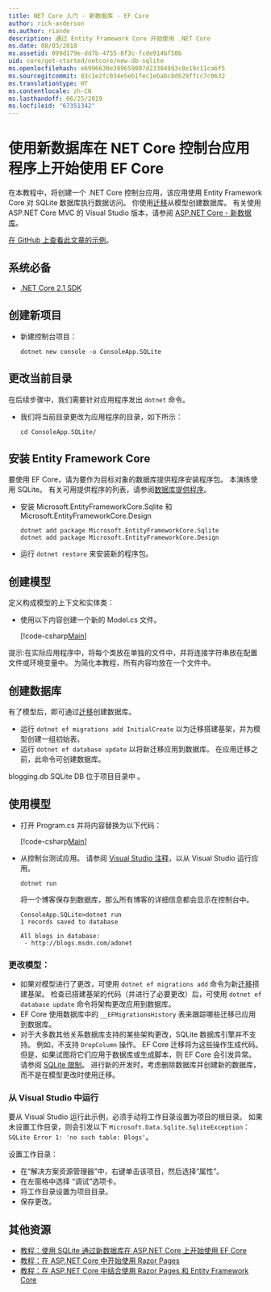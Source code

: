 ```yaml
---
title: NET Core 入门 - 新数据库 - EF Core
author: rick-anderson
ms.author: riande
description: 通过 Entity Framework Core 开始使用 .NET Core
ms.date: 08/03/2018
ms.assetid: 099d179e-dd7b-4755-8f3c-fcde914bf50b
uid: core/get-started/netcore/new-db-sqlite
ms.openlocfilehash: e6996630e399659807d23304993c8e19c11ca6f5
ms.sourcegitcommit: 83c1e2fc034e5eb1fec1ebabc8d629ffcc7c0632
ms.translationtype: HT
ms.contentlocale: zh-CN
ms.lasthandoff: 06/25/2019
ms.locfileid: "67351342"
---
```

# <a name="getting-started-with-ef-core-on-net-core-console-app-with-a-new-database"></a>使用新数据库在 NET Core 控制台应用程序上开始使用 EF Core

在本教程中，将创建一个 .NET Core 控制台应用，该应用使用 Entity Framework Core 对 SQLite 数据库执行数据访问。 你使用[迁移](xref:core/managing-schemas/migrations/index)从模型创建数据库。 有关使用 ASP.NET Core MVC 的 Visual Studio 版本，请参阅 [ASP.NET Core - 新数据库](xref:core/get-started/aspnetcore/new-db)。

[在 GitHub 上查看此文章的示例](https://github.com/aspnet/EntityFramework.Docs/tree/master/samples/core/GetStarted/NetCore/ConsoleApp.SQLite)。

## <a name="prerequisites"></a>系统必备

* [.NET Core 2.1 SDK](https://www.microsoft.com/net/core)

## <a name="create-a-new-project"></a>创建新项目

* 新建控制台项目：

  ``` Console
  dotnet new console -o ConsoleApp.SQLite
  ```
## <a name="change-the-current-directory"></a>更改当前目录

在后续步骤中，我们需要针对应用程序发出 `dotnet` 命令。

* 我们将当前目录更改为应用程序的目录，如下所示：

  ``` Console
  cd ConsoleApp.SQLite/
  ```
## <a name="install-entity-framework-core"></a>安装 Entity Framework Core

要使用 EF Core，请为要作为目标对象的数据库提供程序安装程序包。 本演练使用 SQLite。 有关可用提供程序的列表，请参阅[数据库提供程序](../../providers/index.md)。

* 安装 Microsoft.EntityFrameworkCore.Sqlite 和 Microsoft.EntityFrameworkCore.Design

  ```Console
  dotnet add package Microsoft.EntityFrameworkCore.Sqlite
  dotnet add package Microsoft.EntityFrameworkCore.Design
  ```

* 运行 `dotnet restore` 来安装新的程序包。

## <a name="create-the-model"></a>创建模型

定义构成模型的上下文和实体类：

* 使用以下内容创建一个新的 Model.cs  文件。

  [!code-csharp[Main](../../../../samples/core/GetStarted/NetCore/ConsoleApp.SQLite/Model.cs)]

提示:在实际应用程序中，将每个类放在单独的文件中，并将连接字符串放在配置文件或环境变量中。 为简化本教程，所有内容均放在一个文件中。

## <a name="create-the-database"></a>创建数据库

有了模型后，即可通过[迁移](xref:core/managing-schemas/migrations/index)创建数据库。

* 运行 `dotnet ef migrations add InitialCreate` 以为迁移搭建基架，并为模型创建一组初始表。
* 运行 `dotnet ef database update` 以将新迁移应用到数据库。 在应用迁移之前，此命令可创建数据库。

blogging.db SQLite DB 位于项目目录中  。

## <a name="use-the-model"></a>使用模型

* 打开 Program.cs  并将内容替换为以下代码：

  [!code-csharp[Main](../../../../samples/core/GetStarted/NetCore/ConsoleApp.SQLite/Program.cs)]

* 从控制台测试应用。 请参阅 [Visual Studio 注释](#vs)，以从 Visual Studio 运行应用。

  `dotnet run`

  将一个博客保存到数据库，那么所有博客的详细信息都会显示在控制台中。

  ```Console
  ConsoleApp.SQLite>dotnet run
  1 records saved to database

  All blogs in database:
   - http://blogs.msdn.com/adonet
  ```

### <a name="changing-the-model"></a>更改模型：

- 如果对模型进行了更改，可使用 `dotnet ef migrations add` 命令为新[迁移](xref:core/managing-schemas/migrations/index)搭建基架。 检查已搭建基架的代码（并进行了必要更改）后，可使用 `dotnet ef database update` 命令将架构更改应用到数据库。
- EF Core 使用数据库中的 `__EFMigrationsHistory` 表来跟踪哪些迁移已应用到数据库。
- 对于大多数其他关系数据库支持的某些架构更改，SQLite 数据库引擎并不支持。 例如，不支持 `DropColumn` 操作。 EF Core 迁移将为这些操作生成代码。 但是，如果试图将它们应用于数据库或生成脚本，则 EF Core 会引发异常。 请参阅 [SQLite 限制](../../providers/sqlite/limitations.md)。 进行新的开发时，考虑删除数据库并创建新的数据库，而不是在模型更改时使用迁移。

<a name="vs"></a>
### <a name="run-from-visual-studio"></a>从 Visual Studio 中运行

要从 Visual Studio 运行此示例，必须手动将工作目录设置为项目的根目录。 如果未设置工作目录，则会引发以下 `Microsoft.Data.Sqlite.SqliteException`：`SQLite Error 1: 'no such table: Blogs'`。

设置工作目录：

* 在“解决方案资源管理器”中，右键单击该项目，然后选择“属性”。  
* 在左窗格中选择  “调试”选项卡。
* 将工作目录设置为项目目录。 
* 保存更改。

## <a name="additional-resources"></a>其他资源

* [教程：使用 SQLite 通过新数据库在 ASP.NET Core 上开始使用 EF Core](xref:core/get-started/aspnetcore/new-db)
* [教程：在 ASP.NET Core 中开始使用 Razor Pages](https://docs.microsoft.com/aspnet/core/tutorials/razor-pages/razor-pages-start)
* [教程：在 ASP.NET Core 中结合使用 Razor Pages 和 Entity Framework Core](https://docs.microsoft.com/aspnet/core/data/ef-rp/intro)
